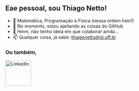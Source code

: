 ## Eae pessoal, sou Thiago Netto!


- 👀 Matemática, Programação e Física (nessa ordem hein!)
- 🌱 No momento, estou ajeitando as coisas do GitHub
- 💞️ Hmm, não tenho ideia em que colaborar ainda...
- 📫 Qualquer coisa, já sabe: thiagonetto@id.uff.br


### Ou também,
[<img align="left" alt="LinkedIn" width="80" src="https://github.com/melanieshi0120/melanieshi0120/blob/master/linkedin.ico" />]( https://www.linkedin.com/in/thiagonett0/)
<br />
